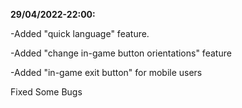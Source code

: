 **29/04/2022-22:00:**

-Added "quick language" feature.

-Added "change in-game button orientations" feature

-Added "in-game exit button" for mobile users

Fixed Some Bugs
